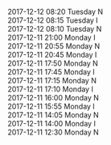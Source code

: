 2017-12-12 08:20 Tuesday  N  
2017-12-12 08:15 Tuesday  I  
2017-12-12 08:10 Tuesday  N  
2017-12-11 21:00 Monday  I  
2017-12-11 20:55 Monday  N  
2017-12-11 20:45 Monday  I  
2017-12-11 17:50 Monday  N  
2017-12-11 17:45 Monday  I  
2017-12-11 17:15 Monday  N  
2017-12-11 17:10 Monday  I  
2017-12-11 16:00 Monday  N  
2017-12-11 15:55 Monday  I  
2017-12-11 14:05 Monday  N  
2017-12-11 14:00 Monday  I  
2017-12-11 12:30 Monday  N  
